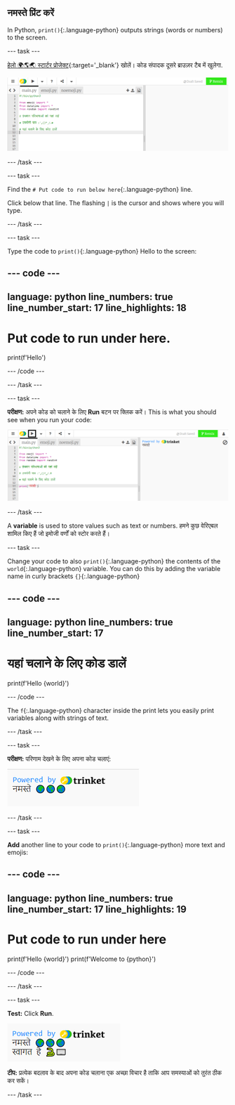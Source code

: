 ## नमस्ते प्रिंट करें

In Python, `print()`{:.language-python} outputs strings (words or numbers) to the screen.

--- task ---

[हेलो 🌍🌎🌏 स्टार्टर प्रोजेक्ट](https://editor.raspberrypi.org/en/projects/hello-world-starter){:target='_blank'} खोलें। कोड संपादक दूसरे ब्राउज़र टैब में खुलेगा.

![The code editor with project starter code on the left in the code area. On the right is the blank output area.](images/starter_project.png)

--- /task ---

--- task ---

Find the `# Put code to run below here`{:.language-python} line.

Click below that line. The flashing `|` is the cursor and shows where you will type.

--- /task ---

--- task ---

Type the code to `print()`{:.language-python} Hello to the screen:

--- code ---
---
language: python line_numbers: true line_number_start: 17
line_highlights: 18
---
# Put code to run under here.
print(f'Hello')

--- /code ---

--- /task ---

--- task ---

**परीक्षण:** अपने कोड को चलाने के लिए **Run** बटन पर क्लिक करें। This is what you should see when you run your code:

![आउटपुट क्षेत्र में 'Hello' के साथ हाइलाइट किया गया Run आइकन। ](images/run_hello.png)

--- /task ---

A **variable** is used to store values such as text or numbers. हमने कुछ वेरिएबल शामिल किए हैं जो इमोजी वर्णों को स्टोर करते हैं।

--- task ---

Change your code to also `print()`{:.language-python} the contents of the `world`{:.language-python} variable. You can do this by adding the variable name in curly brackets `{}`{:.language-python}


--- code ---
---
language: python line_numbers: true
line_number_start: 17
---
# यहां चलाने के लिए कोड डालें
print(f'Hello {world}')

--- /code ---

The `f`{:.language-python} character inside the print lets you easily print variables along with strings of text.

--- /task ---

--- task ---

**परीक्षण:** परिणाम देखने के लिए अपना कोड चलाएं:

![The updated line of code in the code area with the word 'Hello' followed by three world emojis showing in the output area.](images/run_hello_world.png)

--- /task ---

--- task ---

**Add** another line to your code to `print()`{:.language-python} more text and emojis:

--- code ---
---
language: python line_numbers: true line_number_start: 17
line_highlights: 19
---
# Put code to run under here
print(f'Hello {world}') print(f'Welcome to {python}')

--- /code ---

--- /task ---

--- task ---

**Test:** Click **Run**.

![The additional line of code in the code editor with the word 'Hello' followed by three world emojis and the words 'Welcome to' followed by an emoji snake and keyboard showing in the output area.](images/run_multiple.png)

**टीप:** प्रत्येक बदलाव के बाद अपना कोड चलाना एक अच्छा विचार है ताकि आप समस्याओं को तुरंत ठीक कर सकें।


--- /task ---


